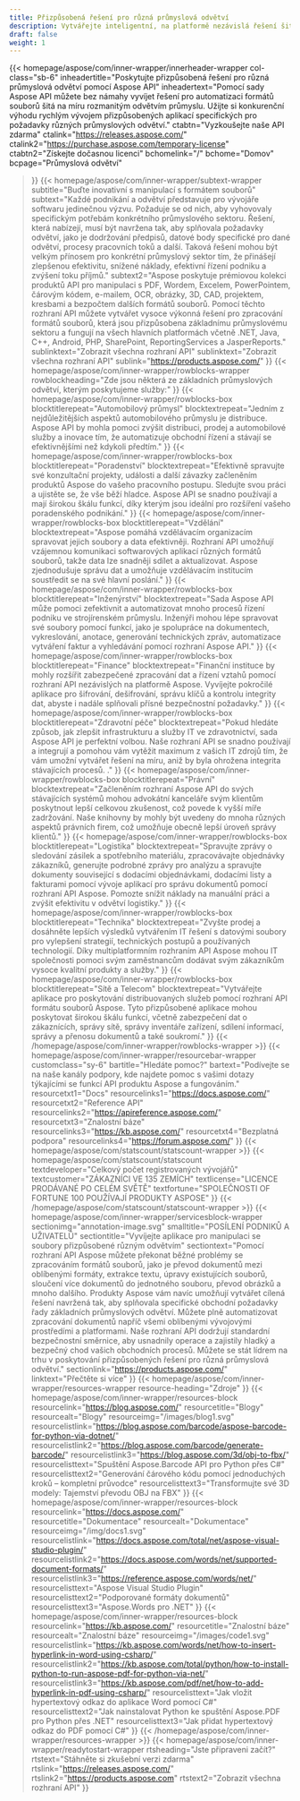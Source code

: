 ```yaml
---
title: Přizpůsobená řešení pro různá průmyslová odvětví
description: Vytvářejte inteligentní, na platformě nezávislá řešení šitá na míru podnikům, které patří do různých průmyslových odvětví, pomocí produktů API pro formát souborů Aspose.
draft: false
weight: 1
---
```

{{< homepage/aspose/com/inner-wrapper/innerheader-wrapper col-class="sb-6"
  inheadertitle="Poskytujte přizpůsobená řešení pro různá průmyslová odvětví pomocí Aspose API"
  inheadertext="Pomocí sady Aspose API můžete bez námahy vyvíjet řešení pro automatizaci formátů souborů šitá na míru rozmanitým odvětvím průmyslu. Užijte si konkurenční výhodu rychlým vývojem přizpůsobených aplikací specifických pro požadavky různých průmyslových odvětví."
  ctabtn="Vyzkoušejte naše API zdarma"
  ctalink="https://releases.aspose.com/"
  ctalink2="https://purchase.aspose.com/temporary-license"
  ctabtn2="Získejte dočasnou licenci"
  bchomelink="/"
  bchome="Domov"
  bcpage="Průmyslová odvětví"
  >}}
  {{< homepage/aspose/com/inner-wrapper/subtext-wrapper
  subtitle="Buďte inovativní s manipulací s formátem souborů"
  subtext="Každé podnikání a odvětví představuje pro vývojáře softwaru jedinečnou výzvu. Požaduje se od nich, aby vyhovovaly specifickým potřebám konkrétního průmyslového sektoru. Řešení, která nabízejí, musí být navržena tak, aby splňovala požadavky odvětví, jako je dodržování předpisů, datové body specifické pro dané odvětví, procesy pracovních toků a další. Taková řešení mohou být velkým přínosem pro konkrétní průmyslový sektor tím, že přinášejí zlepšenou efektivitu, snížené náklady, efektivní řízení podniku a zvýšení toku příjmů."
  subtext2="Aspose poskytuje prémiovou kolekci produktů API pro manipulaci s PDF, Wordem, Excelem, PowerPointem, čárovým kódem, e-mailem, OCR, obrázky, 3D, CAD, projektem, kresbami a bezpočtem dalších formátů souborů. Pomocí těchto rozhraní API můžete vytvářet vysoce výkonná řešení pro zpracování formátů souborů, která jsou přizpůsobena základnímu průmyslovému sektoru a fungují na všech hlavních platformách včetně .NET, Java, C++, Android, PHP, SharePoint, ReportingServices a JasperReports."
  sublinktext="Zobrazit všechna rozhraní API"
  sublinktext="Zobrazit všechna rozhraní API"
  sublink="https://products.aspose.com/"
  >}}
  {{< homepage/aspose/com/inner-wrapper/rowblocks-wrapper
  rowblockheading="Zde jsou některá ze základních průmyslových odvětví, kterým poskytujeme služby:"
  >}}
  {{< homepage/aspose/com/inner-wrapper/rowblocks-box
  blocktitlerepeat="Automobilový průmysl"
  blocktextrepeat="Jedním z nejdůležitějších aspektů automobilového průmyslu je distribuce. Aspose API by mohla pomoci zvýšit distribuci, prodej a automobilové služby a inovace tím, že automatizuje obchodní řízení a stávají se efektivnějšími než kdykoli předtím."
  >}}
  {{< homepage/aspose/com/inner-wrapper/rowblocks-box
  blocktitlerepeat="Poradenství"
  blocktextrepeat="Efektivně spravujte své konzultační projekty, události a další závazky začleněním produktů Aspose do vašeho pracovního postupu. Sledujte svou práci a ujistěte se, že vše běží hladce. Aspose API se snadno používají a mají širokou škálu funkcí, díky kterým jsou ideální pro rozšíření vašeho poradenského podnikání."
  >}}
  {{< homepage/aspose/com/inner-wrapper/rowblocks-box
  blocktitlerepeat="Vzdělání"
  blocktextrepeat="Aspose pomáhá vzdělávacím organizacím spravovat jejich soubory a data efektivněji. Rozhraní API umožňují vzájemnou komunikaci softwarových aplikací různých formátů souborů, takže data lze snadněji sdílet a aktualizovat. Aspose zjednodušuje správu dat a umožňuje vzdělávacím institucím soustředit se na své hlavní poslání."
  >}}
  {{< homepage/aspose/com/inner-wrapper/rowblocks-box
  blocktitlerepeat="Inženýrství"
  blocktextrepeat="Sada Aspose API může pomoci zefektivnit a automatizovat mnoho procesů řízení podniku ve strojírenském průmyslu. Inženýři mohou lépe spravovat své soubory pomocí funkcí, jako je spolupráce na dokumentech, vykreslování, anotace, generování technických zpráv, automatizace vytváření faktur a vyhledávání pomocí rozhraní Aspose API."
  >}}
  {{< homepage/aspose/com/inner-wrapper/rowblocks-box
  blocktitlerepeat="Finance"
  blocktextrepeat="Finanční instituce by mohly rozšířit zabezpečené zpracování dat a řízení vztahů pomocí rozhraní API nezávislých na platformě Aspose. Vyvíjejte pokročilé aplikace pro šifrování, dešifrování, správu klíčů a kontrolu integrity dat, abyste i nadále splňovali přísné bezpečnostní požadavky."
  >}}
  {{< homepage/aspose/com/inner-wrapper/rowblocks-box
  blocktitlerepeat="Zdravotní péče"
  blocktextrepeat="Pokud hledáte způsob, jak zlepšit infrastrukturu a služby IT ve zdravotnictví, sada Aspose API je perfektní volbou. Naše rozhraní API se snadno používají a integrují a pomohou vám vytěžit maximum z vašich IT zdrojů tím, že vám umožní vytvářet řešení na míru, aniž by byla ohrožena integrita stávajících procesů. ."
  >}}
  {{< homepage/aspose/com/inner-wrapper/rowblocks-box
  blocktitlerepeat="Právní"
  blocktextrepeat="Začleněním rozhraní Aspose API do svých stávajících systémů mohou advokátní kanceláře svým klientům poskytnout lepší celkovou zkušenost, což povede k vyšší míře zadržování. Naše knihovny by mohly být uvedeny do mnoha různých aspektů právních firem, což umožňuje obecně lepší úroveň správy klientů."
  >}}
  {{< homepage/aspose/com/inner-wrapper/rowblocks-box
  blocktitlerepeat="Logistika"
  blocktextrepeat="Spravujte zprávy o sledování zásilek a spotřebního materiálu, zpracovávajte objednávky zákazníků, generujte podrobné zprávy pro analýzu a spravujte dokumenty související s dodacími objednávkami, dodacími listy a fakturami pomocí vývoje aplikací pro správu dokumentů pomocí rozhraní API Aspose. Pomozte snížit náklady na manuální práci a zvýšit efektivitu v odvětví logistiky."
  >}}
  {{< homepage/aspose/com/inner-wrapper/rowblocks-box
  blocktitlerepeat="Technika"
  blocktextrepeat="Zvyšte prodej a dosáhněte lepších výsledků vytvářením IT řešení s datovými soubory pro vylepšení strategií, technických postupů a používaných technologií. Díky multiplatformním rozhraním API Aspose mohou IT společnosti pomoci svým zaměstnancům dodávat svým zákazníkům vysoce kvalitní produkty a služby."
  >}}
  {{< homepage/aspose/com/inner-wrapper/rowblocks-box
  blocktitlerepeat="Sítě a Telecom"
  blocktextrepeat="Vytvářejte aplikace pro poskytování distribuovaných služeb pomocí rozhraní API formátu souborů Aspose. Tyto přizpůsobené aplikace mohou poskytovat širokou škálu funkcí, včetně zabezpečení dat o zákaznících, správy sítě, správy inventáře zařízení, sdílení informací, správy a přenosu dokumentů a také soukromí."
  >}}
  {{< /homepage/aspose/com/inner-wrapper/rowblocks-wrapper >}}
{{< homepage/aspose/com/inner-wrapper/resourcebar-wrapper customclass="sy-6"
bartitle="Hledáte pomoc?"
bartext="Podívejte se na naše kanály podpory, kde najdete pomoc s vašimi dotazy týkajícími se funkcí API produktu Aspose a fungováním."
resourcetxt1="Docs"
resourcelinks1="https://docs.aspose.com/"
resourcetxt2="Reference API"
resourcelinks2="https://apireference.aspose.com/"
resourcetxt3="Znalostní báze"
resourcelinks3="https://kb.aspose.com/"
resourcetxt4="Bezplatná podpora"
resourcelinks4="https://forum.aspose.com/"
>}}
{{< homepage/aspose/com/statscount/statscount-wrapper >}}
{{< homepage/aspose/com/statscount/statscount
textdeveloper="Celkový počet registrovaných vývojářů"
textcustomer="ZÁKAZNÍCI VE 135 ZEMÍCH"
textlicense="LICENCE PRODÁVANÉ PO CELÉM SVĚTĚ"
textfortune="SPOLEČNOSTI OF FORTUNE 100 POUŽÍVAJÍ PRODUKTY ASPOSE"
>}}
{{< /homepage/aspose/com/statscount/statscount-wrapper >}}
{{< homepage/aspose/com/inner-wrapper/servicesblock-wrapper sectionimg="annotation-image.svg"
smalltitle="POSÍLENÍ PODNIKŮ A UŽIVATELŮ"
sectiontitle="Vyvíjejte aplikace pro manipulaci se soubory přizpůsobené různým odvětvím"
sectiontext="Pomocí rozhraní API Aspose můžete překonat běžné problémy se zpracováním formátů souborů, jako je převod dokumentů mezi oblíbenými formáty, extrakce textu, úpravy existujících souborů, sloučení více dokumentů do jednotného souboru, převod obrázků a mnoho dalšího. Produkty Aspose vám navíc umožňují vytvářet cílená řešení navržená tak, aby splňovala specifické obchodní požadavky řady základních průmyslových odvětví. Můžete plně automatizovat zpracování dokumentů napříč všemi oblíbenými vývojovými prostředími a platformami. Naše rozhraní API dodržují standardní bezpečnostní směrnice, aby usnadnily operace a zajistily hladký a bezpečný chod vašich obchodních procesů. Můžete se stát lídrem na trhu v poskytování přizpůsobených řešení pro různá průmyslová odvětví."
sectionlink="https://products.aspose.com/"
linktext="Přečtěte si více"
>}}
{{< homepage/aspose/com/inner-wrapper/resources-wrapper
resource-heading="Zdroje"
>}}
{{< homepage/aspose/com/inner-wrapper/resources-block
resourcelink="https://blog.aspose.com/"
resourcetitle="Blogy"
resourcealt="Blogy"
resourceimg="/images/blog1.svg" resourcelistlink="https://blog.aspose.com/barcode/aspose-barcode-for-python-via-dotnet/" resourcelistlink2="https://blog.aspose.com/barcode/generate-barcode/" resourcelistlink3="https://blog.aspose.com/3d/obj-to-fbx/"
resourcelisttext="Spuštění Aspose.Barcode API pro Python přes C#"
resourcelisttext2="Generování čárového kódu pomocí jednoduchých kroků – kompletní průvodce"
resourcelisttext3="Transformujte své 3D modely: Tajemství převodu OBJ na FBX"
>}}
{{< homepage/aspose/com/inner-wrapper/resources-block resourcelink="https://docs.aspose.com/"
resourcetitle="Dokumentace"
resourcealt="Dokumentace"
resourceimg="/img/docs1.svg" resourcelistlink="https://docs.aspose.com/total/net/aspose-visual-studio-plugin/" resourcelistlink2="https://docs.aspose.com/words/net/supported-document-formats/" resourcelistlink3="https://reference.aspose.com/words/net/"
resourcelisttext="Aspose Visual Studio Plugin"
resourcelisttext2="Podporované formáty dokumentů"
resourcelisttext3="Aspose.Words pro .NET"
>}}
{{< homepage/aspose/com/inner-wrapper/resources-block
resourcelink="https://kb.aspose.com/"
resourcetitle="Znalostní báze"
resourcealt="Znalostní báze"
resourceimg="/images/code1.svg" resourcelistlink="https://kb.aspose.com/words/net/how-to-insert-hyperlink-in-word-using-csharp/" resourcelistlink2="https://kb.aspose.com/total/python/how-to-install-python-to-run-aspose-pdf-for-python-via-net/" resourcelistlink3="https://kb.aspose.com/pdf/net/how-to-add-hyperlink-in-pdf-using-csharp/"
resourcelisttext="Jak vložit hypertextový odkaz do aplikace Word pomocí C#"
resourcelisttext2="Jak nainstalovat Python ke spuštění Aspose.PDF pro Python přes .NET"
resourcelisttext3="Jak přidat hypertextový odkaz do PDF pomocí C#"
>}}
{{< /homepage/aspose/com/inner-wrapper/resources-wrapper >}}
{{< homepage/aspose/com/inner-wrapper/readytostart-wrapper
rtsheading="Jste připraveni začít?"
rtstext="Stáhněte si zkušební verzi zdarma"
rtslink="https://releases.aspose.com/" rtslink2="https://products.aspose.com"
rtstext2="Zobrazit všechna rozhraní API"
>}}
